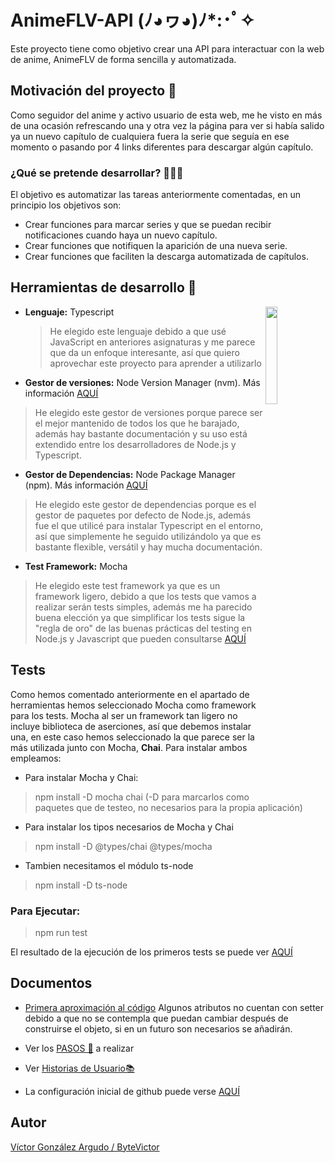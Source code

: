 # AnimeFLV-API              	(ﾉ◕ヮ◕)ﾉ*:･ﾟ✧

Este proyecto tiene como objetivo crear una API para interactuar con la web de anime, AnimeFLV de forma sencilla y automatizada.

## Motivación del proyecto 🦾

Como seguidor del anime y activo usuario de esta web, me he visto en más de una ocasión refrescando una y otra vez la página para ver si había salido ya un nuevo capítulo de cualquiera fuera la serie que seguía en ese momento o pasando por 4 links diferentes para descargar algún capítulo.
### ¿Qué se pretende desarrollar? 👨🏻‍💻
El objetivo es automatizar las tareas anteriormente comentadas, en un principio los objetivos son:

 - Crear funciones para marcar series y que se puedan recibir notificaciones cuando haya un nuevo capítulo.
 - Crear funciones que notifiquen la aparición de una nueva serie.
 - Crear funciones que faciliten la descarga automatizada de capítulos.

## Herramientas de desarrollo  🧰

-  **Lenguaje:** Typescript <img align="right" src="https://miro.medium.com/max/1004/1*ZfCTE6kZArxc0Nr_MybXPQ.png" width=20%></img>
    > He elegido este lenguaje debido a que usé JavaScript en anteriores asignaturas y me parece que da un enfoque interesante, así que quiero aprovechar este proyecto para aprender a utilizarlo
-  **Gestor de versiones:** Node Version Manager (nvm). Más información [AQUÍ](https://github.com/nvm-sh/nvm/blob/master/README.md)
> He elegido este gestor de versiones porque parece ser el mejor mantenido de todos los que he barajado, además hay bastante documentación y su uso está extendido entre los desarrolladores de Node.js y Typescript.
- **Gestor de Dependencias:** Node Package Manager (npm). Más información [AQUÍ](https://www.npmjs.com/package/npm)
> He elegido este gestor de dependencias porque es el gestor de paquetes por defecto de Node.js, además fue el que utilicé para instalar Typescript en el entorno, así que simplemente he seguido utilizándolo ya que es bastante flexible, versátil y hay mucha documentación.
- **Test Framework:** Mocha
> He elegido este test framework ya que es un framework ligero, debido a que los tests que vamos a realizar serán tests simples, además me ha parecido buena elección ya que simplificar los tests sigue la "regla de oro" de las buenas prácticas del testing en Node.js y Javascript que pueden consultarse [AQUÍ](https://github.com/goldbergyoni/javascript-testing-best-practices/) 

## Tests
Como hemos comentado anteriormente en el apartado de herramientas hemos seleccionado Mocha como framework para los tests.
Mocha al ser un framework tan ligero no incluye biblioteca de aserciones, así que debemos instalar una, en este caso hemos seleccionado la que parece ser la más utilizada junto con Mocha, **Chai**.
Para instalar ambos empleamos:
- Para instalar Mocha y Chai:
>npm install -D mocha chai
 (-D para marcarlos como paquetes que de testeo, no necesarios para la propia aplicación)
- Para instalar los tipos necesarios de Mocha y Chai
>npm install -D @types/chai @types/mocha
- Tambien necesitamos el módulo ts-node
>npm install -D ts-node

### Para Ejecutar:
>npm run test

El resultado de la ejecución de los primeros tests se puede ver [AQUÍ](https://github.com/ByteVictor/AnimeFLV-API/blob/master/docs/tests/primeraejecucion.png)

## Documentos
- [Primera aproximación al código](https://github.com/ByteVictor/AnimeFLV-API/blob/master/src/serie.ts)
Algunos atributos no cuentan con setter debido a que no se contempla que puedan cambiar después de construirse el objeto, si en un futuro son necesarios se añadirán.

- Ver los [PASOS 🦶](https://github.com/ByteVictor/AnimeFLV-API/blob/master/docs/pasos/pasos.md) a realizar 

- Ver [Historias de Usuario📚](https://github.com/ByteVictor/AnimeFLV-API/blob/master/docs/historias_usuario/historiasdeusuario.md )

- La configuración inicial de github puede verse [AQUÍ](https://github.com/ByteVictor/AnimeFLV-API/blob/master/docs/configuracion_inicial/configuracion_inicial.md)

## Autor
[Víctor González Argudo / ByteVictor](https://github.com/ByteVictor)